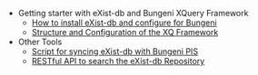   * Getting starter with eXist-db and Bungeni XQuery Framework
    * [How to install eXist-db and configure for Bungeni](SettingUpExistForBungeni.md)
    * [Structure and Configuration of the XQ Framework](BungeniXQFramework.md)
  * Other Tools
    * [Script for syncing eXist-db with Bungeni PIS](BungeniGlueScript.md)
    * [RESTful API to search the eXist-db Repository](BungeniRESTXQSearchService.md)
